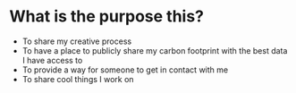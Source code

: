 # What is the purpose this?
- To share my creative process 
- To have a place to publicly share my carbon footprint with the best data I have access to
- To provide a way for someone to get in contact with me 
- To share cool things I work on
